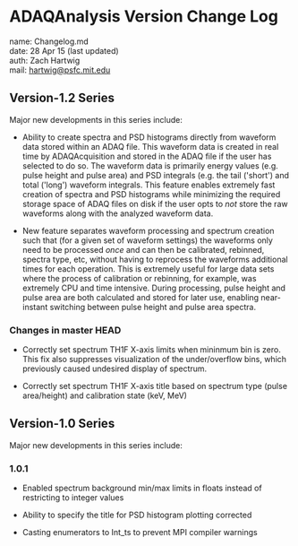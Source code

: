 # ADAQAnalysis Version Change Log

name: Changelog.md  
date: 28 Apr 15 (last updated)  
auth: Zach Hartwig  
mail: hartwig@psfc.mit.edu  


## Version-1.2 Series

Major new developments in this series include:

 - Ability to create spectra and PSD histograms directly from waveform
   data stored within an ADAQ file. This waveform data is created in
   real time by ADAQAcquisition and stored in the ADAQ file if the
   user has selected to do so. The waveform data is primarily energy
   values (e.g. pulse height and pulse area) and PSD integrals
   (e.g. the tail ('short') and total ('long') waveform integrals.
   This feature enables extremely fast creation of spectra and PSD
   histograms while minimizing the required storage space of ADAQ
   files on disk if the user opts to *not* store the raw waveforms
   along with the analyzed waveform data.

 - New feature separates waveform processing and spectrum creation
   such that (for a given set of waveform settings) the waveforms only
   need to be processed *once* and can then be calibrated, rebinned,
   spectra type, etc, without having to reprocess the waveforms
   additional times for each operation. This is extremely useful for
   large data sets where the process of calibration or rebinning, for
   example, was extremely CPU and time intensive. During processing,
   pulse height and pulse area are both calculated and stored for
   later use, enabling near-instant switching between pulse height and
   pulse area spectra.


### Changes in master HEAD

 - Correctly set spectrum TH1F X-axis limits when mininmum bin is
   zero. This fix also suppresses visualization of the under/overflow
   bins, which previously caused undesired display of spectrum.

 - Correctly set spectrum TH1F X-axis title based on spectrum type
   (pulse area/height) and calibration state (keV, MeV)



## Version-1.0 Series

Major new developments in this series include:

### 1.0.1

 - Enabled spectrum background min/max limits in floats instead of
   restricting to integer values

 - Ability to specify the title for PSD histogram plotting corrected

 - Casting enumerators to Int_ts to prevent MPI compiler warnings
